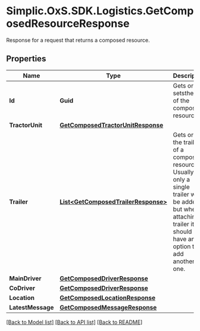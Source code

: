 # Simplic.OxS.SDK.Logistics.GetComposedResourceResponse
Response for a request that returns a composed resource.

## Properties

Name | Type | Description | Notes
------------ | ------------- | ------------- | -------------
**Id** | **Guid** | Gets or setsthe id of the composed resource. | [optional] 
**TractorUnit** | [**GetComposedTractorUnitResponse**](GetComposedTractorUnitResponse.md) |  | [optional] 
**Trailer** | [**List&lt;GetComposedTrailerResponse&gt;**](GetComposedTrailerResponse.md) | Gets or sets the trailer of a composed resource.     Usually only a single trailer will be added, but when attaching a trailer it should have an option to add   another one.   | [optional] 
**MainDriver** | [**GetComposedDriverResponse**](GetComposedDriverResponse.md) |  | [optional] 
**CoDriver** | [**GetComposedDriverResponse**](GetComposedDriverResponse.md) |  | [optional] 
**Location** | [**GetComposedLocationResponse**](GetComposedLocationResponse.md) |  | [optional] 
**LatestMessage** | [**GetComposedMessageResponse**](GetComposedMessageResponse.md) |  | [optional] 

[[Back to Model list]](../README.md#documentation-for-models) [[Back to API list]](../README.md#documentation-for-api-endpoints) [[Back to README]](../README.md)

